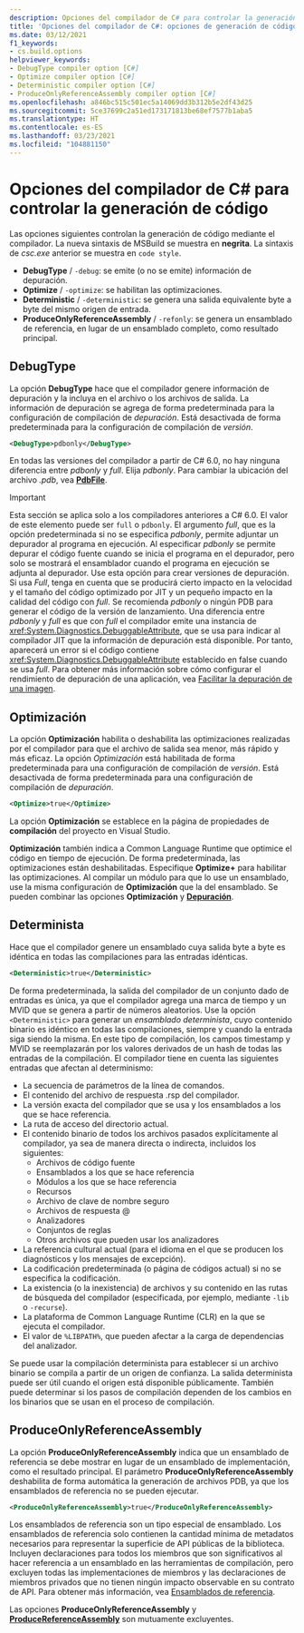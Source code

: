 ```yaml
---
description: Opciones del compilador de C# para controlar la generación de código. Las opciones afectan al código generado por el compilador para una compilación determinada.
title: 'Opciones del compilador de C#: opciones de generación de código'
ms.date: 03/12/2021
f1_keywords:
- cs.build.options
helpviewer_keywords:
- DebugType compiler option [C#]
- Optimize compiler option [C#]
- Deterministic compiler option [C#]
- ProduceOnlyReferenceAssembly compiler option [C#]
ms.openlocfilehash: a846bc515c501ec5a14069dd3b312b5e2df43d25
ms.sourcegitcommit: 5ce37699c2a51ed173171813be68ef7577b1aba5
ms.translationtype: HT
ms.contentlocale: es-ES
ms.lasthandoff: 03/23/2021
ms.locfileid: "104881150"
---
```

# <a name="c-compiler-options-that-control-code-generation"></a>Opciones del compilador de C# para controlar la generación de código

Las opciones siguientes controlan la generación de código mediante el compilador. La nueva sintaxis de MSBuild se muestra en **negrita**. La sintaxis de *csc.exe* anterior se muestra en `code style`.

- **DebugType** / `-debug`: se emite (o no se emite) información de depuración.
- **Optimize** / `-optimize`: se habilitan las optimizaciones.
- **Deterministic** / `-deterministic`: se genera una salida equivalente byte a byte del mismo origen de entrada.
- **ProduceOnlyReferenceAssembly** / `-refonly`: se genera un ensamblado de referencia, en lugar de un ensamblado completo, como resultado principal.

## <a name="debugtype"></a>DebugType

La opción **DebugType** hace que el compilador genere información de depuración y la incluya en el archivo o los archivos de salida. La información de depuración se agrega de forma predeterminada para la configuración de compilación de *depuración*. Está desactivada de forma predeterminada para la configuración de compilación de *versión*.

```xml
<DebugType>pdbonly</DebugType>
```

En todas las versiones del compilador a partir de C# 6.0, no hay ninguna diferencia entre *pdbonly* y *full*. Elija *pdbonly*. Para cambiar la ubicación del archivo *.pdb*, vea [**PdbFile**](./advanced.md#pdbfile).

> [!IMPORTANT]
> Esta sección se aplica solo a los compiladores anteriores a C# 6.0.
> El valor de este elemento puede ser `full` o `pdbonly`. El argumento *full*, que es la opción predeterminada si no se especifica *pdbonly*, permite adjuntar un depurador al programa en ejecución. Al especificar *pdbonly* se permite depurar el código fuente cuando se inicia el programa en el depurador, pero solo se mostrará el ensamblador cuando el programa en ejecución se adjunta al depurador. Use esta opción para crear versiones de depuración. Si usa *Full*, tenga en cuenta que se producirá cierto impacto en la velocidad y el tamaño del código optimizado por JIT y un pequeño impacto en la calidad del código con *full*. Se recomienda *pdbonly* o ningún PDB para generar el código de la versión de lanzamiento. Una diferencia entre *pdbonly* y *full* es que con *full* el compilador emite una instancia de <xref:System.Diagnostics.DebuggableAttribute>, que se usa para indicar al compilador JIT que la información de depuración está disponible. Por tanto, aparecerá un error si el código contiene <xref:System.Diagnostics.DebuggableAttribute> establecido en false cuando se usa *full*. Para obtener más información sobre cómo configurar el rendimiento de depuración de una aplicación, vea [Facilitar la depuración de una imagen](../../../framework/debug-trace-profile/making-an-image-easier-to-debug.md).

## <a name="optimize"></a>Optimización

La opción **Optimización** habilita o deshabilita las optimizaciones realizadas por el compilador para que el archivo de salida sea menor, más rápido y más eficaz. La opción *Optimización* está habilitada de forma predeterminada para una configuración de compilación de *versión*. Está desactivada de forma predeterminada para una configuración de compilación de *depuración*.

```xml
<Optimize>true</Optimize>
```

La opción **Optimización** se establece en la página de propiedades de **compilación** del proyecto en Visual Studio.

**Optimización** también indica a Common Language Runtime que optimice el código en tiempo de ejecución. De forma predeterminada, las optimizaciones están deshabilitadas. Especifique **Optimize+** para habilitar las optimizaciones. Al compilar un módulo para que lo use un ensamblado, use la misma configuración de **Optimización** que la del ensamblado. Se pueden combinar las opciones **Optimización** y [**Depuración**](#debugtype).

## <a name="deterministic"></a>Determinista

Hace que el compilador genere un ensamblado cuya salida byte a byte es idéntica en todas las compilaciones para las entradas idénticas.

```xml
<Deterministic>true</Deterministic>
```

De forma predeterminada, la salida del compilador de un conjunto dado de entradas es única, ya que el compilador agrega una marca de tiempo y un MVID que se genera a partir de números aleatorios. Use la opción `<Deterministic>` para generar un *ensamblado determinista*, cuyo contenido binario es idéntico en todas las compilaciones, siempre y cuando la entrada siga siendo la misma. En este tipo de compilación, los campos timestamp y MVID se reemplazarán por los valores derivados de un hash de todas las entradas de la compilación. El compilador tiene en cuenta las siguientes entradas que afectan al determinismo:

- La secuencia de parámetros de la línea de comandos.
- El contenido del archivo de respuesta .rsp del compilador.
- La versión exacta del compilador que se usa y los ensamblados a los que se hace referencia.
- La ruta de acceso del directorio actual.
- El contenido binario de todos los archivos pasados explícitamente al compilador, ya sea de manera directa o indirecta, incluidos los siguientes:
  - Archivos de código fuente
  - Ensamblados a los que se hace referencia
  - Módulos a los que se hace referencia
  - Recursos
  - Archivo de clave de nombre seguro
  - Archivos de respuesta @
  - Analizadores
  - Conjuntos de reglas
  - Otros archivos que pueden usar los analizadores
- La referencia cultural actual (para el idioma en el que se producen los diagnósticos y los mensajes de excepción).
- La codificación predeterminada (o página de códigos actual) si no se especifica la codificación.
- La existencia (o la inexistencia) de archivos y su contenido en las rutas de búsqueda del compilador (especificada, por ejemplo, mediante `-lib` o `-recurse`).
- La plataforma de Common Language Runtime (CLR) en la que se ejecuta el compilador.
- El valor de `%LIBPATH%`, que pueden afectar a la carga de dependencias del analizador.

Se puede usar la compilación determinista para establecer si un archivo binario se compila a partir de un origen de confianza. La salida determinista puede ser útil cuando el origen está disponible públicamente. También puede determinar si los pasos de compilación dependen de los cambios en los binarios que se usan en el proceso de compilación.

## <a name="produceonlyreferenceassembly"></a>ProduceOnlyReferenceAssembly

La opción **ProduceOnlyReferenceAssembly** indica que un ensamblado de referencia se debe mostrar en lugar de un ensamblado de implementación, como el resultado principal. El parámetro **ProduceOnlyReferenceAssembly** deshabilita de forma automática la generación de archivos PDB, ya que los ensamblados de referencia no se pueden ejecutar.

```xml
<ProduceOnlyReferenceAssembly>true</ProduceOnlyReferenceAssembly>
```

Los ensamblados de referencia son un tipo especial de ensamblado. Los ensamblados de referencia solo contienen la cantidad mínima de metadatos necesarios para representar la superficie de API públicas de la biblioteca. Incluyen declaraciones para todos los miembros que son significativos al hacer referencia a un ensamblado en las herramientas de compilación, pero excluyen todas las implementaciones de miembros y las declaraciones de miembros privados que no tienen ningún impacto observable en su contrato de API. Para obtener más información, vea [Ensamblados de referencia](../../../standard/assembly/reference-assemblies.md).

Las opciones **ProduceOnlyReferenceAssembly** y [**ProduceReferenceAssembly**](output.md#producereferenceassembly) son mutuamente excluyentes.
